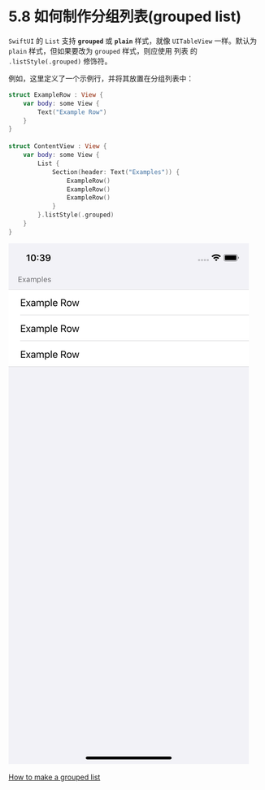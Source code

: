 # 5.8 如何制作分组列表\(grouped list\)

`SwiftUI` 的 `List` 支持 **`grouped`** 或 **`plain`** 样式，就像 `UITableView` 一样。默认为 `plain` 样式，但如果要改为 `grouped` 样式，则应使用 列表 的 `.listStyle(.grouped)` 修饰符。

例如，这里定义了一个示例行，并将其放置在分组列表中：

```swift
struct ExampleRow : View {
    var body: some View {
        Text("Example Row")
    }
}

struct ContentView : View {
    var body: some View {
        List {
            Section(header: Text("Examples")) {
                ExampleRow()
                ExampleRow()
                ExampleRow()
            }
        }.listStyle(.grouped)
    }
}
```

![grouped style](../.gitbook/assets/simulator-screen-shot-iphone-x-2019-07-13-at-22.39.59.png)

[How to make a grouped list](https://www.hackingwithswift.com/quick-start/swiftui/how-to-make-a-grouped-list)

